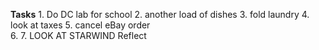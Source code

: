 **Tasks**
	1.  Do DC lab for school 
	2. another load of dishes
	3.  fold laundry 
	4. look at taxes
	5. cancel eBay order  
	6. 
	7. LOOK AT STARWIND 
Reflect 